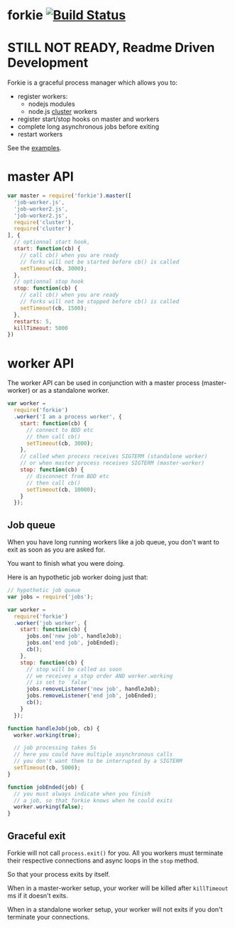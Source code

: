 forkie [![Build Status](https://travis-ci.org/vvo/forkie.png?branch=master)](https://travis-ci.org/vvo/forkie)
========

# STILL NOT READY, Readme Driven Development

Forkie is a graceful process manager which allows you to:
- register workers:
  - nodejs modules
  - node.js [cluster](http://nodejs.org/api/cluster.html#cluster_cluster_fork_env) workers
- register start/stop hooks on master and workers
- complete long asynchronous jobs before exiting
- restart workers

See the [examples](examples/).

# master API

```js
var master = require('forkie').master([
  'job-worker.js',
  'job-worker2.js',
  'job-worker2.js',
  require('cluster'),
  require('cluster')
], {
  // optionnal start hook,
  start: function(cb) {
    // call cb() when you are ready
    // forks will not be started before cb() is called
    setTimeout(cb, 3000);
  },
  // optionnal stop hook
  stop: function(cb) {
    // call cb() when you are ready
    // forks will not be stopped before cb() is called
    setTimeout(cb, 1500);
  },
  restarts: 5,
  killTimeout: 5000
})
```

# worker API

The worker API can be used in conjunction with a
master process (master-worker) or as a standalone worker.

```js
var worker =
  require('forkie')
  .worker('I am a process worker', {
    start: function(cb) {
      // connect to BDD etc
      // then call cb()
      setTimeout(cb, 3000);
    },
    // called when process receives SIGTERM (standalone worker)
    // or when master process receives SIGTERM (master-worker)
    stop: function(cb) {
      // disconnect from BDD etc
      // then call cb()
      setTimeout(cb, 10000);
    }
  });
```

## Job queue

When you have long running workers like a job queue,
you don't want to exit as soon as you are asked for.

You want to finish what you were doing.

Here is an hypothetic job worker doing just that:

```js
// hypothetic job queue
var jobs = require('jobs');

var worker =
  require('forkie')
  .worker('job worker', {
    start: function(cb) {
      jobs.on('new job', handleJob);
      jobs.on('end job', jobEnded);
      cb();
    },
    stop: function(cb) {
      // stop will be called as soon
      // we receives a stop order AND worker.working
      // is set to `false`
      jobs.removeListener('new job', handleJob);
      jobs.removeListener('end job', jobEnded);
      cb();
    }
  });

function handleJob(job, cb) {
  worker.working(true);

  // job processing takes 5s
  // here you could have multiple asynchronous calls
  // you don't want them to be interrupted by a SIGTERM
  setTimeout(cb, 5000);
}

function jobEnded(job) {
  // you must always indicate when you finish
  // a job, so that forkie knows when he could exits
  worker.working(false);
}
```

## Graceful exit

Forkie will not call `process.exit()` for you.
All you workers must terminate their respective
connections and async loops in the `stop` method.

So that your process exits by itself.

When in a master-worker setup, your worker will be killed
after `killTimeout` ms if it doesn't exits.

When in a standalone worker setup, your worker will
not exits if you don't terminate your connections.
